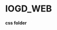 # IOGD_WEB

#### css folder     
<link rel="stylesheet" href="css/animate.css"> <!-- animate.css file for nice animations -->
